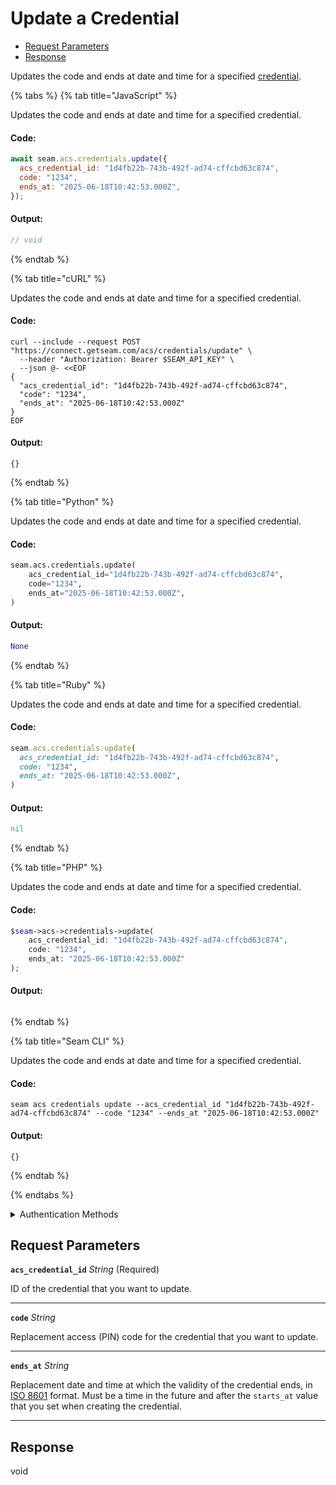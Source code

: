 # Update a Credential

- [Request Parameters](#request-parameters)
- [Response](#response)

Updates the code and ends at date and time for a specified [credential](../../../capability-guides/access-systems/managing-credentials.md).


{% tabs %}
{% tab title="JavaScript" %}

Updates the code and ends at date and time for a specified credential.

#### Code:

```javascript
await seam.acs.credentials.update({
  acs_credential_id: "1d4fb22b-743b-492f-ad74-cffcbd63c874",
  code: "1234",
  ends_at: "2025-06-18T10:42:53.000Z",
});
```

#### Output:

```javascript
// void
```
{% endtab %}

{% tab title="cURL" %}

Updates the code and ends at date and time for a specified credential.

#### Code:

```curl
curl --include --request POST "https://connect.getseam.com/acs/credentials/update" \
  --header "Authorization: Bearer $SEAM_API_KEY" \
  --json @- <<EOF
{
  "acs_credential_id": "1d4fb22b-743b-492f-ad74-cffcbd63c874",
  "code": "1234",
  "ends_at": "2025-06-18T10:42:53.000Z"
}
EOF
```

#### Output:

```curl
{}
```
{% endtab %}

{% tab title="Python" %}

Updates the code and ends at date and time for a specified credential.

#### Code:

```python
seam.acs.credentials.update(
    acs_credential_id="1d4fb22b-743b-492f-ad74-cffcbd63c874",
    code="1234",
    ends_at="2025-06-18T10:42:53.000Z",
)
```

#### Output:

```python
None
```
{% endtab %}

{% tab title="Ruby" %}

Updates the code and ends at date and time for a specified credential.

#### Code:

```ruby
seam.acs.credentials.update(
  acs_credential_id: "1d4fb22b-743b-492f-ad74-cffcbd63c874",
  code: "1234",
  ends_at: "2025-06-18T10:42:53.000Z",
)
```

#### Output:

```ruby
nil
```
{% endtab %}

{% tab title="PHP" %}

Updates the code and ends at date and time for a specified credential.

#### Code:

```php
$seam->acs->credentials->update(
    acs_credential_id: "1d4fb22b-743b-492f-ad74-cffcbd63c874",
    code: "1234",
    ends_at: "2025-06-18T10:42:53.000Z"
);
```

#### Output:

```php

```
{% endtab %}

{% tab title="Seam CLI" %}

Updates the code and ends at date and time for a specified credential.

#### Code:

```seam_cli
seam acs credentials update --acs_credential_id "1d4fb22b-743b-492f-ad74-cffcbd63c874" --code "1234" --ends_at "2025-06-18T10:42:53.000Z"
```

#### Output:

```seam_cli
{}
```
{% endtab %}

{% endtabs %}


<details>

<summary>Authentication Methods</summary>

- API key
- Personal access token
  <br>Must also include the `seam-workspace` header in the request.

To learn more, see [Authentication](https://docs.seam.co/latest/api/authentication).
</details>

## Request Parameters

**`acs_credential_id`** *String* (Required)

ID of the credential that you want to update.

---

**`code`** *String*

Replacement access (PIN) code for the credential that you want to update.

---

**`ends_at`** *String*

Replacement date and time at which the validity of the credential ends, in [ISO 8601](https://www.iso.org/iso-8601-date-and-time-format.html) format. Must be a time in the future and after the `starts_at` value that you set when creating the credential.

---


## Response

void

